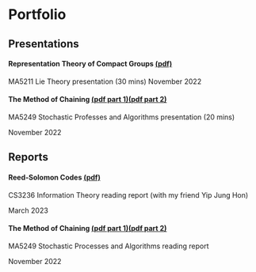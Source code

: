 # Portfolio

## Presentations

#### Representation Theory of Compact Groups [(pdf)](/LieTheory.pdf)

MA5211 Lie Theory presentation (30 mins)
November 2022

#### The Method of Chaining [(pdf part 1)](/MA5249PresentationPart1.pdf)[(pdf part 2)](/MA5249PresentationPart2.pdf) 

MA5249 Stochastic Professes and Algorithms presentation (20 mins)

November 2022

## Reports
#### Reed-Solomon Codes [(pdf)](/Reed-Solomon.pdf)

CS3236 Information Theory reading report (with my friend Yip Jung Hon)

March 2023

#### The Method of Chaining [(pdf part 1)](/MA5249Part1.pdf)[(pdf part 2)](/MA5249Part2.pdf) 

MA5249 Stochastic Processes and Algorithms reading report

November 2022
